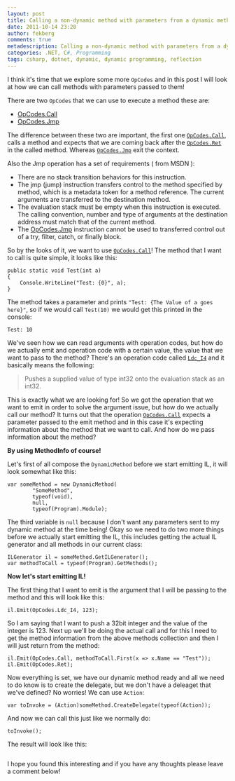 ```yaml
---
layout: post
title: Calling a non-dynamic method with parameters from a dynamic method 
date: 2011-10-14 23:28
author: fekberg
comments: true
metadescription: Calling a non-dynamic method with parameters from a dynamic method 
categories: .NET, C#, Programming
tags: csharp, dotnet, dynamic, dynamic programming, reflection
---
```

I think it's time that we explore some more `OpCodes` and in this post I will look at how we can call methods with parameters passed to them!

There are two `OpCodes` that we can use to execute a method these are<!--excerpt-->:

<ul>
	<li><a href="http://msdn.microsoft.com/en-us/library/system.reflection.emit.opcodes.call.aspx">OpCodes.Call</a></li>
	<li><a href="http://msdn.microsoft.com/en-us/library/system.reflection.emit.opcodes.jmp.aspx">OpCodes.Jmp</a></li>
</ul>

The difference between these two are important, the first one <a href="http://msdn.microsoft.com/en-us/library/system.reflection.emit.opcodes.call.aspx">`OpCodes.Call`</a>, calls a method and expects that we are coming back after the <a href="http://msdn.microsoft.com/en-us/library/system.reflection.emit.opcodes.ret.aspx">`OpCodes.Ret`</a> in the called method. Whereas <a href="http://msdn.microsoft.com/en-us/library/system.reflection.emit.opcodes.jmp.aspx">`OpCodes.Jmp`</a> exit the context.

Also the Jmp operation has a set of requirements ( from MSDN ):
<ul>
	<li>There are no stack transition behaviors for this instruction.</li>
	<li>The jmp (jump) instruction transfers control to the method specified by method, which is a metadata token for a method reference. The current arguments are transferred to the destination method.</li>
	<li>The evaluation stack must be empty when this instruction is executed. The calling convention, number and type of arguments at the destination address must match that of the current method.</li>
	<li>The <a href="http://msdn.microsoft.com/en-us/library/system.reflection.emit.opcodes.jmp.aspx">OpCodes.Jmp</a> instruction cannot be used to transferred control out of a try, filter, catch, or finally block.</li>
</ul>

So by the looks of it, we want to use <a href="http://msdn.microsoft.com/en-us/library/system.reflection.emit.opcodes.call.aspx">`OpCodes.Call`</a>! The method that I want to call is quite simple, it looks like this:

	public static void Test(int a)
	{
	    Console.WriteLine("Test: {0}", a);
	}

The method takes a parameter and prints `"Test: {The Value of a goes here}"`, so if we would call `Test(10)` we would get this printed in the console:

	Test: 10

We've seen how we can read arguments with operation codes, but how do we actually emit and operation code with a certain value, the value that we want to pass to the method? There's an operation code called <a href="http://msdn.microsoft.com/en-us/library/system.reflection.emit.opcodes.ldc_i4.aspx">`Ldc_I4`</a> and it basically means the following:

<blockquote>Pushes a supplied value of type int32 onto the evaluation stack as an int32.</blockquote>

This is exactly what we are looking for! So we got the operation that we want to emit in order to solve the argument issue, but how do we actually call our method? It turns out that the operation <a href="http://msdn.microsoft.com/en-us/library/system.reflection.emit.opcodes.call.aspx">`OpCodes.Call`</a> expects a parameter passed to the emit method and in this case it's expecting information about the method that we want to call. And how do we pass information about the method?

<strong>By using MethodInfo of course!</strong>

Let's first of all compose the `DynamicMethod` before we start emitting IL, it will look somewhat like this:

	var someMethod = new DynamicMethod(
	        "SomeMethod",
	        typeof(void),
	        null,
	        typeof(Program).Module);

The third variable is `null` because I don't want any parameters sent to my dynamic method at the time being! Okay so we need to do two more things before we actually start emitting the IL, this includes getting the actual IL generator and all methods in our current class:

	ILGenerator il = someMethod.GetILGenerator();
	var methodToCall = typeof(Program).GetMethods();

<strong>Now let's start emitting IL!</strong>

The first thing that I want to emit is the argument that I will be passing to the method and this will look like this:

	il.Emit(OpCodes.Ldc_I4, 123);

So I am saying that I want to push a 32bit integer and the value of the integer is 123. Next up we'll be doing the actual call and for this I need to get the method information from the above methods collection and then I will just return from the method:

	il.Emit(OpCodes.Call, methodToCall.First(x => x.Name == "Test"));
	il.Emit(OpCodes.Ret);

Now everything is set, we have our dynamic method ready and all we need to do know is to create the delegate, but we don't have a deleaget that we've defined? No worries! We can use `Action`:

	var toInvoke = (Action)someMethod.CreateDelegate(typeof(Action));

And now we can call this just like we normally do:

	toInvoke();

The result will look like this:

<img src="https://cdn.filipekberg.se/fekberg-blog/calling-a-non-dynamic-method-with-parameters-from-a-dynamic-method/dynamicmethod_call.png" alt="" />

I hope you found this interesting and if you have any thoughts please leave a comment below!
